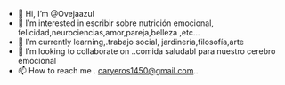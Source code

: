 - 👋 Hi, I’m @Ovejaazul
- 👀 I’m interested in escribir sobre nutrición emocional, felicidad,neurociencias,amor,pareja,belleza ,etc...
- 🌱 I’m currently learning,.trabajo social, jardinería,filosofía,arte
- 💞️ I’m looking to collaborate on ..comida saludabl para nuestro cerebro emocional
- 📫 How to reach me . caryeros1450@gmail.com..

<!---
Ovejaazul/Ovejaazul is a ✨ special ✨ repository because its `README.md` (this file) appears on your GitHub profile.
You can click the Preview link to take a look at your changes.
--->
